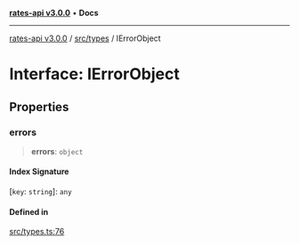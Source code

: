 [**rates-api v3.0.0**](../../../README.md) • **Docs**

***

[rates-api v3.0.0](../../../modules.md) / [src/types](../README.md) / IErrorObject

# Interface: IErrorObject

## Properties

### errors

> **errors**: `object`

#### Index Signature

 \[`key`: `string`\]: `any`

#### Defined in

[src/types.ts:76](https://github.com/ZelCore-io/rates-api/blob/691ee3db71a277710156f53a41c1ecb57cce5d58/src/types.ts#L76)
